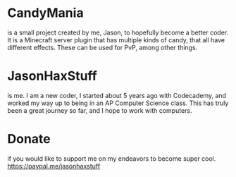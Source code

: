 # CandyMania
is a small project created by me, Jason, to hopefully become a better coder. It is a Minecraft server plugin that has multiple kinds of candy, that all have different effects. These can be used for PvP, among other things.

# JasonHaxStuff
is me. I am a new coder, I started about 5 years ago with Codecademy, and worked my way up to being in an AP Computer Science class. This has truly been a great journey so far, and I hope to work with computers.

# Donate
if you would like to support me on my endeavors to become super cool. https://paypal.me/jasonhaxstuff
